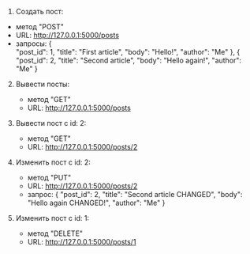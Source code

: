1. Создать пост:
  - метод "POST"
  - URL: http://127.0.0.1:5000/posts
  - запросы:
    {            
    	"post_id": 1,
    	"title": "First article",
    	"body": "Hello!",
    	"author": "Me"
    },
    {
    	"post_id": 2,
    	"title": "Second article",
    	"body": "Hello again!",
    	"author": "Me"
    }

2. Вывести посты:
   - метод "GET"
   - URL: http://127.0.0.1:5000/posts

3. Вывести пост с id: 2:
   - метод "GET"
   - URL: http://127.0.0.1:5000/posts/2

4. Изменить пост с id: 2:
   - метод "PUT"
   - URL: http://127.0.0.1:5000/posts/2
   - запрос:
     {
    	"post_id": 2,
    	"title": "Second article CHANGED",
    	"body": "Hello again CHANGED!",
    	"author": "Me"
    }

5. Изменить пост с id: 1:
   - метод "DELETE"
   - URL: http://127.0.0.1:5000/posts/1
